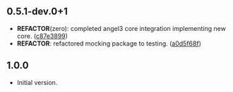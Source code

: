## 0.5.1-dev.0+1

 - **REFACTOR**(zero): completed angel3 core integration implementing new core. ([c87e3899](https://github.com/protevus/platform/commit/c87e389945b79bfdc0a3d3cf61f2040e2ce8f607))
 - **REFACTOR**: refactored mocking package to testing. ([a0d5f68f](https://github.com/protevus/platform/commit/a0d5f68fadda67354c784f3f16e773c0d4349c5d))

## 1.0.0

- Initial version.
